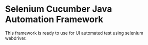 # Selenium Cucumber Java Automation Framework

This framework is ready to use for UI automated test using selenium webdriver.